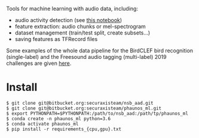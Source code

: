 Tools for machine learning with audio data, including:

* audio activity detection (see [this notebook](https://bitbucket.org/securaxisteam/phaunos_ml/src/securaxis/notebooks/feature_extraction_and_segmentation.ipynb?viewer=nbviewer))
* feature extraction: audio chunks or mel-spectrogram
* dataset management (train/test split, create subsets...)
* saving features as TFRecord files

Some examples of the whole data pipeline for the BirdCLEF bird recognition (single-label) and the Freesound audio tagging (multi-label) 2019 challenges are given [here](https://bitbucket.org/securaxisteam/phaunos_ml/src/securaxis/notebooks).

# Install

```
$ git clone git@bitbucket.org:securaxisteam/nsb_aad.git
$ git clone git@bitbucket.org:securaxisteam/phaunos_ml.git
$ export PYTHONPATH=$PYTHONPATH:/path/to/nsb_aad:/path/tp/phaunos_ml
$ conda create -n phaunos_ml python=3.6
$ conda activate phaunos_ml
$ pip install -r requirements_{cpu,gpu}.txt
```
